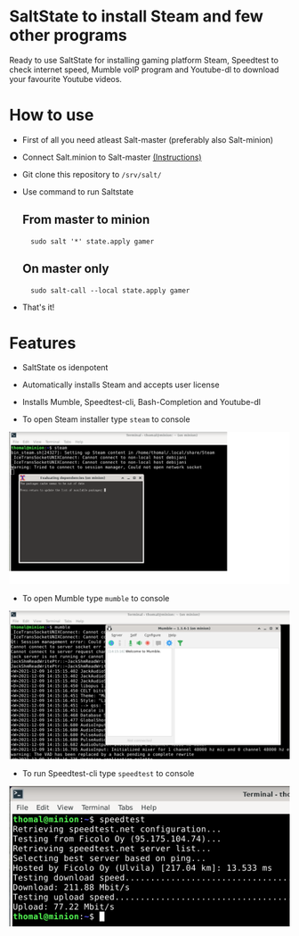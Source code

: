 # SaltState to install Steam and few other programs

Ready to use SaltState for installing gaming platform Steam, Speedtest to check internet speed,
Mumble voIP program and Youtube-dl to download your favourite Youtube videos.

# How to use

- First of all you need atleast Salt-master (preferably also Salt-minion)
- Connect Salt.minion to Salt-master [(Instructions)](https://tuomaslintula.wordpress.com/2021/11/04/tehtava-h2-2/)
- Git clone this repository to `/srv/salt/`
- Use command to run Saltstate

	## From master to minion
		sudo salt '*' state.apply gamer
	
	## On master only
		sudo salt-call --local state.apply gamer

- That's it!

# Features

- SaltState os idenpotent
- Automatically installs Steam and accepts user license
- Installs Mumble, Speedtest-cli, Bash-Completion and Youtube-dl

- To open Steam installer type `steam` to console

![Image](/gamer/screenshots/steam.png)

- To open Mumble type `mumble` to console

![Image](/gamer/screenshots/mumble.png)

- To run Speedtest-cli type `speedtest` to console

![Image](/gamer/screenshots/speedtest.png)

